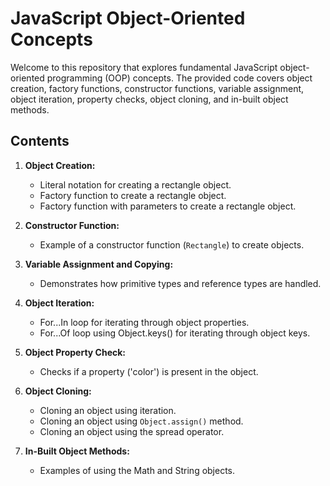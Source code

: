 # JavaScript Object-Oriented Concepts

Welcome to this repository that explores fundamental JavaScript object-oriented programming (OOP) concepts. The provided code covers object creation, factory functions, constructor functions, variable assignment, object iteration, property checks, object cloning, and in-built object methods.

## Contents

1. **Object Creation:**
   - Literal notation for creating a rectangle object.
   - Factory function to create a rectangle object.
   - Factory function with parameters to create a rectangle object.

2. **Constructor Function:**
   - Example of a constructor function (`Rectangle`) to create objects.

3. **Variable Assignment and Copying:**
   - Demonstrates how primitive types and reference types are handled.

4. **Object Iteration:**
   - For...In loop for iterating through object properties.
   - For...Of loop using Object.keys() for iterating through object keys.

5. **Object Property Check:**
   - Checks if a property ('color') is present in the object.

6. **Object Cloning:**
   - Cloning an object using iteration.
   - Cloning an object using `Object.assign()` method.
   - Cloning an object using the spread operator.

7. **In-Built Object Methods:**
   - Examples of using the Math and String objects.
